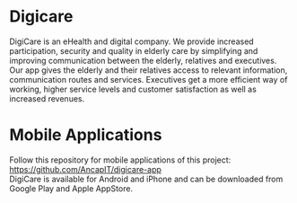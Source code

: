 
# Digicare
DigiCare is an eHealth and digital company. We provide increased participation, security and quality in elderly care by simplifying and improving communication between the elderly, relatives and executives. Our app gives the elderly and their relatives access to relevant information, communication routes and services. Executives get a more efficient way of working, higher service levels and customer satisfaction as well as increased revenues.   
# Mobile Applications
Follow this repository for mobile applications of this project:   
https://github.com/AncapIT/digicare-app  
DigiCare is available for Android and iPhone and can be downloaded from Google Play and Apple AppStore.
